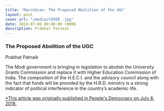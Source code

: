 ```yaml
---
title: 'MacroScan: The Proposed Abolition of the UGC'
layout: post
cover_url: "/media/COVER .jpg"
date: 2018-07-08 00:00:00 +0000
description: Prabhat Patnaik
---
```

### The Proposed Abolition of the UGC

Prabhat Patnaik

The Modi government is bringing in legislation to abolish the University Grants Commission and replace it with Higher Education Commission of India. The composition of the H.E.C.I. and the advisory council along with the fact that funds will be provided by the H.R.D. ministry is a strong indicator of political interference in the country’s academic life.

[\*](http://macroscan.org/cur/jul18/pdf/Proposed_Abolition_UGC.pdf)[This article was originally published in People's Democracy on July 8, 2018.](http://macroscan.org/cur/jul18/pdf/Proposed_Abolition_UGC.pdf)